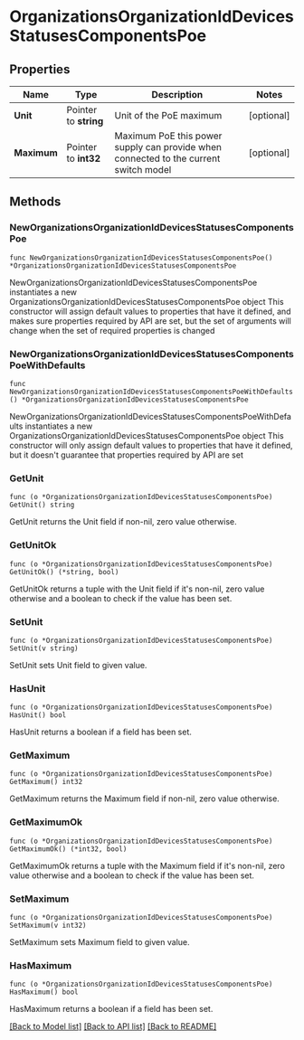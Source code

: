 # OrganizationsOrganizationIdDevicesStatusesComponentsPoe

## Properties

Name | Type | Description | Notes
------------ | ------------- | ------------- | -------------
**Unit** | Pointer to **string** | Unit of the PoE maximum | [optional] 
**Maximum** | Pointer to **int32** | Maximum PoE this power supply can provide when connected to the current switch model | [optional] 

## Methods

### NewOrganizationsOrganizationIdDevicesStatusesComponentsPoe

`func NewOrganizationsOrganizationIdDevicesStatusesComponentsPoe() *OrganizationsOrganizationIdDevicesStatusesComponentsPoe`

NewOrganizationsOrganizationIdDevicesStatusesComponentsPoe instantiates a new OrganizationsOrganizationIdDevicesStatusesComponentsPoe object
This constructor will assign default values to properties that have it defined,
and makes sure properties required by API are set, but the set of arguments
will change when the set of required properties is changed

### NewOrganizationsOrganizationIdDevicesStatusesComponentsPoeWithDefaults

`func NewOrganizationsOrganizationIdDevicesStatusesComponentsPoeWithDefaults() *OrganizationsOrganizationIdDevicesStatusesComponentsPoe`

NewOrganizationsOrganizationIdDevicesStatusesComponentsPoeWithDefaults instantiates a new OrganizationsOrganizationIdDevicesStatusesComponentsPoe object
This constructor will only assign default values to properties that have it defined,
but it doesn't guarantee that properties required by API are set

### GetUnit

`func (o *OrganizationsOrganizationIdDevicesStatusesComponentsPoe) GetUnit() string`

GetUnit returns the Unit field if non-nil, zero value otherwise.

### GetUnitOk

`func (o *OrganizationsOrganizationIdDevicesStatusesComponentsPoe) GetUnitOk() (*string, bool)`

GetUnitOk returns a tuple with the Unit field if it's non-nil, zero value otherwise
and a boolean to check if the value has been set.

### SetUnit

`func (o *OrganizationsOrganizationIdDevicesStatusesComponentsPoe) SetUnit(v string)`

SetUnit sets Unit field to given value.

### HasUnit

`func (o *OrganizationsOrganizationIdDevicesStatusesComponentsPoe) HasUnit() bool`

HasUnit returns a boolean if a field has been set.

### GetMaximum

`func (o *OrganizationsOrganizationIdDevicesStatusesComponentsPoe) GetMaximum() int32`

GetMaximum returns the Maximum field if non-nil, zero value otherwise.

### GetMaximumOk

`func (o *OrganizationsOrganizationIdDevicesStatusesComponentsPoe) GetMaximumOk() (*int32, bool)`

GetMaximumOk returns a tuple with the Maximum field if it's non-nil, zero value otherwise
and a boolean to check if the value has been set.

### SetMaximum

`func (o *OrganizationsOrganizationIdDevicesStatusesComponentsPoe) SetMaximum(v int32)`

SetMaximum sets Maximum field to given value.

### HasMaximum

`func (o *OrganizationsOrganizationIdDevicesStatusesComponentsPoe) HasMaximum() bool`

HasMaximum returns a boolean if a field has been set.


[[Back to Model list]](../README.md#documentation-for-models) [[Back to API list]](../README.md#documentation-for-api-endpoints) [[Back to README]](../README.md)


